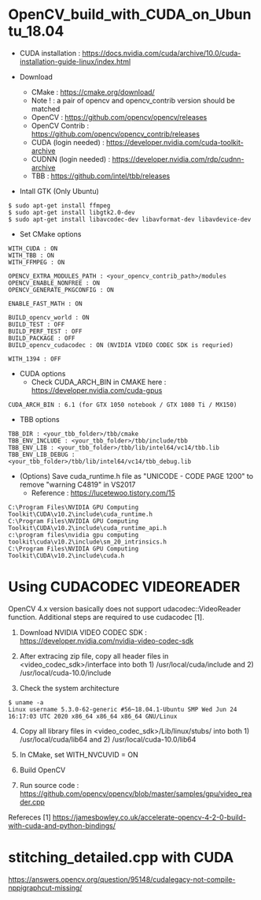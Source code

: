 # OpenCV_build_with_CUDA_on_Ubuntu_18.04

- CUDA installation : https://docs.nvidia.com/cuda/archive/10.0/cuda-installation-guide-linux/index.html

- Download
  + CMake : https://cmake.org/download/
  + Note ! : a pair of opencv and opencv_contrib version should be matched
  + OpenCV : https://github.com/opencv/opencv/releases
  + OpenCV Contrib : https://github.com/opencv/opencv_contrib/releases
  + CUDA (login needed) : https://developer.nvidia.com/cuda-toolkit-archive
  + CUDNN (login needed) : https://developer.nvidia.com/rdp/cudnn-archive
  + TBB : https://github.com/intel/tbb/releases
 
- Intall GTK (Only Ubuntu)
```
$ sudo apt-get install ffmpeg
$ sudo apt-get install libgtk2.0-dev
$ sudo apt-get install libavcodec-dev libavformat-dev libavdevice-dev
```

- Set CMake options

```
WITH_CUDA : ON
WITH_TBB : ON
WITH_FFMPEG : ON

OPENCV_EXTRA_MODULES_PATH : <your_opencv_contrib_path>/modules
OPENCV_ENABLE_NONFREE : ON
OPENCV_GENERATE_PKGCONFIG : ON

ENABLE_FAST_MATH : ON

BUILD_opencv_world : ON
BUILD_TEST : OFF
BUILD_PERF_TEST : OFF
BUILD_PACKAGE : OFF
BUILD_opencv_cudacodec : ON (NVIDIA VIDEO CODEC SDK is requried)

WITH_1394 : OFF

```

- CUDA options 
  + Check CUDA_ARCH_BIN in CMAKE here : https://developer.nvidia.com/cuda-gpus
```
CUDA_ARCH_BIN : 6.1 (for GTX 1050 notebook / GTX 1080 Ti / MX150)
```

- TBB options

```
TBB_DIR : <your_tbb_folder>/tbb/cmake
TBB_ENV_INCLUDE : <your_tbb_folder>/tbb/include/tbb
TBB_ENV_LIB : <your_tbb_folder>/tbb/lib/intel64/vc14/tbb.lib
TBB_ENV_LIB_DEBUG : <your_tbb_folder>/tbb/lib/intel64/vc14/tbb_debug.lib
```

- (Options) Save cuda_runtime.h file as "UNICODE - CODE PAGE 1200" to remove "warning C4819" in VS2017
  + Reference : https://lucetewoo.tistory.com/15
```
C:\Program Files\NVIDIA GPU Computing Toolkit\CUDA\v10.2\include\cuda_runtime.h
C:\Program Files\NVIDIA GPU Computing Toolkit\CUDA\v10.2\include\cuda_runtime_api.h
c:\program files\nvidia gpu computing toolkit\cuda\v10.2\include\sm_20_intrinsics.h
C:\Program Files\NVIDIA GPU Computing Toolkit\CUDA\v10.2\include\cuda.h
```
# Using CUDACODEC VIDEOREADER

OpenCV 4.x version basically does not support udacodec::VideoReader function. Additional steps are required to use cudacodec [1].

1. Download NVIDIA VIDEO CODEC SDK : https://developer.nvidia.com/nvidia-video-codec-sdk

2. After extracing zip file, copy all header files in <video_codec_sdk>/interface into both   1) /usr/local/cuda/include   and   2) /usr/local/cuda-10.0/include 

3. Check the system architecture
```
$ uname -a
Linux username 5.3.0-62-generic #56~18.04.1-Ubuntu SMP Wed Jun 24 16:17:03 UTC 2020 x86_64 x86_64 x86_64 GNU/Linux
```
4. Copy all library files in <video_codec_sdk>/Lib/linux/stubs/<architecture>  into both   1) /usr/local/cuda/lib64   and   2) /usr/local/cuda-10.0/lib64

5. In CMake, set WITH_NVCUVID = ON 

6. Build OpenCV

7. Run source code : https://github.com/opencv/opencv/blob/master/samples/gpu/video_reader.cpp

Refereces
[1] https://jamesbowley.co.uk/accelerate-opencv-4-2-0-build-with-cuda-and-python-bindings/

# stitching_detailed.cpp with CUDA

https://answers.opencv.org/question/95148/cudalegacy-not-compile-nppigraphcut-missing/

